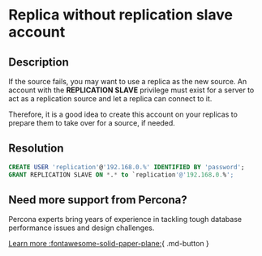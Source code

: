 # Replica without replication slave account

## Description

If the source fails, you may want to use a replica as the new source. An account with the **REPLICATION SLAVE** privilege must exist for a server to act as a replication source and let a replica can connect to it.

Therefore, it is a good idea to create this account on your replicas to prepare them to take over for a source, if needed.

## Resolution

```sql
CREATE USER 'replication'@'192.168.0.%' IDENTIFIED BY 'password';
GRANT REPLICATION SLAVE ON *.* to `replication'@'192.168.0.%';
```

## Need more support from Percona?

Percona experts bring years of experience in tackling tough database performance issues and design challenges.

[Learn more :fontawesome-solid-paper-plane:](https://per.co.na/subscribe){ .md-button }

